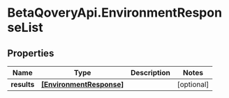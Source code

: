 # BetaQoveryApi.EnvironmentResponseList

## Properties

Name | Type | Description | Notes
------------ | ------------- | ------------- | -------------
**results** | [**[EnvironmentResponse]**](EnvironmentResponse.md) |  | [optional] 


